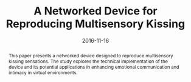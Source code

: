 ---
title: "A Networked Device for Reproducing Multisensory Kissing"
date: 2016-11-16
link: "https://dl.acm.org/doi/abs/10.1145/3001959.3001962"
publication_type: original article
picture: ""
authors: "Emma Yann Zhang, Adrian David Cheok"
journal: "MVAR '16: Proceedings of the 2016 workshop on Multimodal Virtual and Augmented Reality (p. 1-3). ACM"
abstract: "This paper presents a networked device designed to reproduce multisensory kissing sensations. The study explores the technical implementation of the device and its potential applications in enhancing emotional communication and intimacy in virtual environments."
doi: "https://doi.org/10.1145/3001959.3001962"
draft: false
---